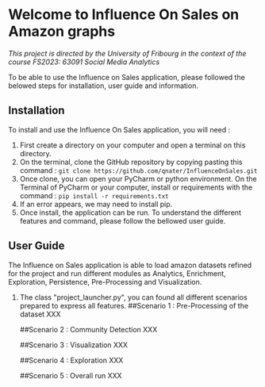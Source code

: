 # Welcome to Influence On Sales on Amazon graphs
*This project is directed by the University of Fribourg in the context of the course FS2023: 63091 Social Media Analytics*

To be able to use the Influence on Sales application, please followed the belowed steps for installation, user guide and information.

## Installation
To install and use the Influence On Sales application, you will need :
1) First create a directory on your computer and open a terminal on this directory.
2) On the terminal, clone the GitHub repository by copying pasting this command : ```git clone https://github.com/qnater/InfluenceOnSales.git```
3) Once clone, you can open your PyCharm or python environment. On the Terminal of PyCharm or your computer, install or requirements with the command : ```pip install -r requirements.txt```
4) If an error appears, we may need to install pip.
5) Once install, the application can be run. To understand the different features and command, please follow the bellowed user guide.


## User Guide
The Influence on Sales application is able to load amazon datasets refined for the project and run different modules as Analytics, Enrichment, Exploration, Persistence, Pre-Processing and Visualization.

1) The class "project_launcher.py", you can found all different scenarios prepared to express all features.
    ##Scenario 1 : Pre-Processing of the dataset
    XXX
    
    ##Scenario 2 : Community Detection
    XXX

    ##Scenario 3 : Visualization
    XXX

    ##Scenario 4 : Exploration
    XXX
    
    ##Scenario 5 : Overall run
    XXX
